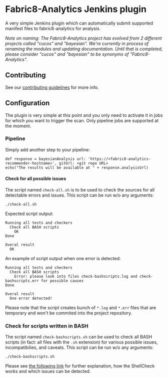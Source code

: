 # Fabric8-Analytics Jenkins plugin

A very simple Jenkins plugin which can automatically submit supported manifest files
to fabric8-analytics for analysis.

*Note on naming: The Fabric8-Analytics project has evolved from 2 different projects called "cucos" and "bayesian". We're currently in process of renaming the modules and updating documentation. Until that is completed, please consider "cucos" and "bayesian" to be synonyms of "Fabric8-Analytics".*

## Contributing

See our [contributing guidelines](https://github.com/fabric8-analytics/fabric8-analytics-common/blob/master/CONTRIBUTING.md) for more info.

## Configuration

The plugin is very simple at this point and you only need to activate it
in jobs for which you want to trigger the scan. Only pipeline jobs
are supported at the moment.


### Pipeline

Simply add another step to your pipeline:

```
def response = bayesianAnalysis url: 'https://<fabric8-analytics-recommender-hostname>', gitUrl: <git repo URL>
echo("The results will be available at " + response.analysisUrl)
```

#### Check for all possible issues

The script named `check-all.sh` is to be used to check the sources for all detectable errors and issues. This script can be run w/o any arguments:

```
./check-all.sh
```

Expected script output:

```
Running all tests and checkers
  Check all BASH scripts
    OK
Done

Overal result
  OK
```

An example of script output when one error is detected:

```
Running all tests and checkers
  Check all BASH scripts
    Error: please look into files check-bashscripts.log and check-bashscripts.err for possible causes
Done

Overal result
  One error detected!
```

Please note that the script creates bunch of `*.log` and `*.err` files that are temporary and won't be commited into the project repository.

### Check for scripts written in BASH

The script named `check-bashscripts.sh` can be used to check all BASH scripts (in fact: all files with the `.sh` extension) for various possible issues, incompatibilies, and caveats. This script can be run w/o any arguments:

```
./check-bashscripts.sh
```

Please see [the following link](https://github.com/koalaman/shellcheck) for further explanation, how the ShellCheck works and which issues can be detected.

